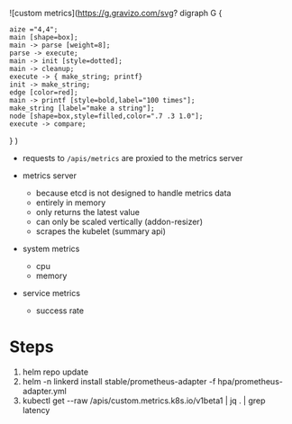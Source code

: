 
![custom metrics](https://g.gravizo.com/svg?
  digraph G {

    aize ="4,4";
    main [shape=box];
    main -> parse [weight=8];
    parse -> execute;
    main -> init [style=dotted];
    main -> cleanup;
    execute -> { make_string; printf}
    init -> make_string;
    edge [color=red];
    main -> printf [style=bold,label="100 times"];
    make_string [label="make a string"];
    node [shape=box,style=filled,color=".7 .3 1.0"];
    execute -> compare;
  }
)

- requests to `/apis/metrics` are proxied to the metrics server
- metrics server
  - because etcd is not designed to handle metrics data
  - entirely in memory
  - only returns the latest value
  - can only be scaled vertically (addon-resizer)
  - scrapes the kubelet (summary api)

- system metrics
  - cpu
  - memory
- service metrics
  - success rate

# Steps

1. helm repo update
1. helm -n linkerd install stable/prometheus-adapter -f hpa/prometheus-adapter.yml
1. kubectl get --raw /apis/custom.metrics.k8s.io/v1beta1 | jq . | grep latency
